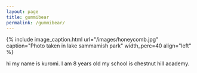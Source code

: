 ```yaml
---
layout: page
title: gummibear
permalink: /gummibear/
---
```


{% include image_caption.html url="/images/honeycomb.jpg" caption="Photo taken in lake sammamish park" width_perc=40 align="left" %}

hi my name is kuromi. I am 8 years old my school is chestnut hill academy.

